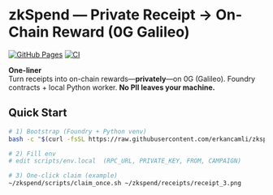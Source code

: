 # zkSpend — Private Receipt → On-Chain Reward (0G Galileo)

[![GitHub Pages](https://img.shields.io/badge/demo-live-0G%20Galileo)](https://erkancamli.github.io/zkspend/)
[![CI](https://github.com/erkancamli/zkspend/actions/workflows/pages/pages-build-deployment/badge.svg)](../../actions)

**One-liner**  
Turn receipts into on-chain rewards—**privately**—on 0G (Galileo). Foundry contracts + local Python worker. **No PII leaves your machine.**

## Quick Start
```bash
# 1) Bootstrap (Foundry + Python venv)
bash -c "$(curl -fsSL https://raw.githubusercontent.com/erkancamli/zkspend/main/scripts/bootstrap.sh)"

# 2) Fill env
# edit scripts/env.local  (RPC_URL, PRIVATE_KEY, FROM, CAMPAIGN)

# 3) One-click claim (example)
~/zkspend/scripts/claim_once.sh ~/zkspend/receipts/receipt_3.png
